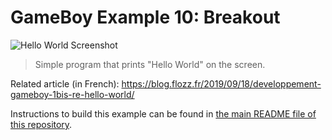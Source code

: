 # GameBoy Example 10: Breakout

![Hello World Screenshot](hello_screenshot.png)

> Simple program that prints "Hello World" on the screen.

Related article (in French): https://blog.flozz.fr/2019/09/18/developpement-gameboy-1bis-re-hello-world/

Instructions to build this example can be found in [the main README file of this repository](https://github.com/flozz/gameboy-examples/#compiling-examples).
